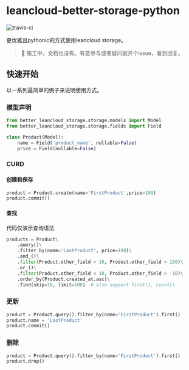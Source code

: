 # leancloud-better-storage-python

![travis-ci](https://www.travis-ci.com/nnnewb/leancloud-better-storage-python.svg?branch=master)

更优雅且pythonic的方式使用leancloud storage。

> :construction: 施工中，文档也没有。有意参与或者疑问就开个issue，看到回复。

## 快速开始

以一系列最简单的例子来说明使用方式。

### 模型声明

```python
from better_leancloud_storage.storage.models import Model
from better_leancloud_storage.storage.fields import Field

class Product(Model):
    name = Field('product_name', nullable=False)
    price = Field(nullable=False)
```

### CURD

#### 创建和保存

```python
product = Product.create(name='FirstProduct',price=100)
product.commit()
```

#### 查找

代码仅演示查询语法

```python
products = Product\
    .query()\
    .filter_by(name='LastProduct', price=100)\
    .and_()\
    .filter(Product.other_field > 10, Product.other_field < 100)\
    .or_()\
    .filter(Product.other_field < 10, Product.other_field > -10)\
    .order_by(Product.created_at.asc)\
    .find(skip=10, limit=100)  # also support first(), count()
```

### 更新

```python
product = Product.query().filter_by(name='FirstProduct').first()
product.name = 'LastProduct'
product.commit()
```

### 删除

```python
product = Product.query().filter_by(name='FirstProduct').first()
product.drop()
```

